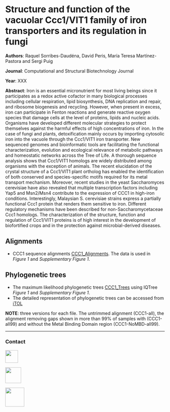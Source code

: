 # Structure and function of the vacuolar Ccc1/VIT1 family of iron transporters and its regulation in fungi
**Authors**: Raquel Sorribes-Daudéna, David Peris, María Teresa Martínez-Pastora and Sergi Puig

**Journal**: Computational and Structural Biotechnology Journal

**Year**: XXX

**Abstract**: Iron is an essential micronutrient for most living beings since it participates as a redox active cofactor in many biological processes including cellular respiration, lipid biosynthesis, DNA replication and repair, and ribosome biogenesis and recycling. However, when present in excess, iron can participate in Fenton reactions and generate reactive oxygen species that damage cells at the level of proteins, lipids and nucleic acids. Organisms have developed different molecular strategies to protect themselves against the harmful effects of high concentrations of iron. In the case of fungi and plants, detoxification mainly occurs by importing cytosolic iron into the vacuole through the Ccc1/VIT1 iron transporter. New sequenced genomes and bioinformatic tools are facilitating the functional characterization, evolution and ecological relevance of metabolic pathways and homeostatic networks across the Tree of Life. A thorough sequence analysis shows that Ccc1/VIT1 homologs are widely distributed among organisms with the exception of animals. The recent elucidation of the crystal structure of a Ccc1/VIT1 plant ortholog has enabled the identification of both conserved and species-specific motifs required for its metal transport mechanism. Moreover, recent studies in the yeast Saccharomyces cerevisiae have also revealed that multiple transcription factors including Yap5 and Msn2/Msn4 contribute to the expression of CCC1 in high-iron conditions. Interestingly, Malaysian S. cerevisiae strains express a partially functional Ccc1 protein that renders them sensitive to iron. Different regulatory mechanisms have been described for non-Saccharomycetaceae Ccc1 homologs. The characterization of the structure, function and regulation of Ccc1/VIT1 proteins is of high interest in the development of biofortified crops and in the protection against microbial-derived diseases.

## Alignments

- CCC1 sequence alignments [CCC1_Alignments](https://github.com/PerisD/EukCCC1/CCC1_Alignments/CCC1_Alignments.rar "CCC1_Alignments"). The data is used in *Figure 1* and *Supplementary Figure 1*.

## Phylogenetic trees

- The maximum likelihood phylogenetic trees [CCC1_Trees](https://github.com/PerisD/EukCCC1/CCC1_IQTrees/CCC1_IQTrees.rar "CCC1_Trees") using IQTree *Figure 1* and *Supplementary Figure 1*.
- The detailed representation of phylogenetic trees can be accessed from [iTOL](http://itol.embl.de/shared/Peris_D "iTOL trees")

**NOTE**: three versions for each file. The untrimmed alignment (CCC1-all), the alignment removing gaps shown in more than 99% of samples with (CCC1-all99) and without the Metal Binding Domain region (CCC1-NoMBD-all99).

***

### Contact

[<img src="http://1000logos.net/wp-content/uploads/2017/03/LinkedIn-Logo.png" width="40"/>](https://bit.ly/2V9hFt4)

[<img src="https://www.uv.es/perisnav/Index/twitter-logo.png" width="50"/>](https://bit.ly/2WJ2Rm8)

[<img src="https://www.uv.es/perisnav/images/Mitogression.png" width="60"/>](https://www.uv.es/perisnav/)
